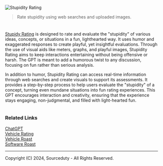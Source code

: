 ![Stupidity Rating](https://github.com/user-attachments/assets/b8795c44-1cb1-45a5-b718-a19251919c50)

>  Rate stupidity using web searches and uploaded images.
#

[Stupidy Rating](https://chatgpt.com/g/g-AwD1tNDGF-stupidity-rating) is designed to rate and evaluate the "stupidity" of various ideas, concepts, or situations in a fun, lighthearted way. It uses humor and exaggerated responses to create playful, yet insightful evaluations. Through the use of visual aids like meters, graphs, and playful images, Stupidity Rating aims to keep interactions entertaining without being offensive or harsh. The GPT is meant to add a humorous twist to any discussion, focusing on fun rather than serious analysis.

In addition to humor, Stupidity Rating can access real-time information through web searches and create visuals to support its assessments. It provides a step-by-step process to help users evaluate the "stupidity" of a concept, turning even mundane situations into fun rating experiences. This GPT encourages interaction and creativity, ensuring that the experience stays engaging, non-judgmental, and filled with light-hearted fun.

#
### Related Links

[ChatGPT](https://github.com/sourceduty/ChatGPT)
<br>
[Vehicle Rating](https://github.com/sourceduty/Vehicle_Rating)
<br>
[Vehicle Roast](https://github.com/sourceduty/Vehicle_Roast)
<br>
[Software Roast](https://github.com/sourceduty/Software_Roast)

***
Copyright (C) 2024, Sourceduty - All Rights Reserved.
